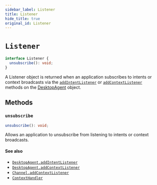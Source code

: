 ```yaml
---
sidebar_label: Listener
title: Listener
hide_title: true
original_id: Listener
---
```

# `Listener`

```typescript
interface Listener {
  unsubscribe(): void;
}
```

A Listener object is returned when an application subscribes to intents or context broadcasts via the [`addIntentListener`](DesktopAgent#addintentlistener) or [`addContextListener`](DesktopAgent#addcontextlistener) methods on the [DesktopAgent](DesktopAgent) object.

## Methods

### `unsubscribe`

```ts
unsubscribe(): void;
```

Allows an application to unsubscribe from listening to intents or context broadcasts. 

#### See also
* [`DesktopAgent.addIntentListener`](DesktopAgent#addintentlistener)
* [`DesktopAgent.addContextListener`](DesktopAgent#addcontextlistener)
* [`Channel.addContextListener`](Channel#addcontextlistener)
* [`ContextHandler`](ContextHandler)